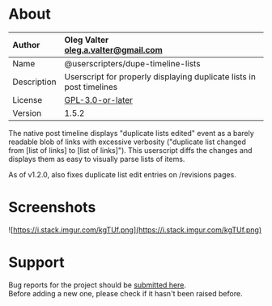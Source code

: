 
# About

| Author       | Oleg Valter<br>[oleg.a.valter@gmail.com](mailto:oleg.a.valter@gmail.com) |
| :----------- | :----------------------- |
| Name | @userscripters/dupe-timeline-lists |
| Description | Userscript for properly displaying duplicate lists in post timelines |
| License | [GPL-3.0-or-later](https://spdx.org/licenses/GPL-3.0-or-later) |
| Version | 1.5.2 |

The native post timeline displays "duplicate lists edited" event as a barely readable blob of links with excessive verbosity ("duplicate list changed from [list of links] to [list of links]"). This userscript diffs the changes and displays them as easy to visually parse lists of items.

As of v1.2.0, also fixes duplicate list edit entries on /revisions pages.

# Screenshots
![https://i.stack.imgur.com/kgTUf.png](https://i.stack.imgur.com/kgTUf.png)

# Support

Bug reports for the project should be [submitted here](https://github.com/userscripters/dupe-timeline-lists/issues).
<br>Before adding a new one, please check if it hasn't been raised before.
  